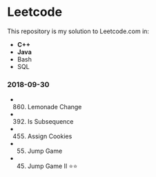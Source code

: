 # Leetcode
This repository is my solution to Leetcode.com in:
* __C++__
* __Java__
* Bash
* SQL

### 2018-09-30
* 860. Lemonade Change  
* 392. Is Subsequence
* 455. Assign Cookies
* 55. Jump Game
* 45. Jump Game II :star::star:

